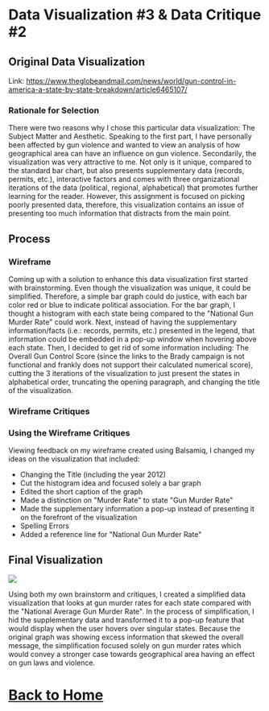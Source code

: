 # Data Visualization #3 & Data Critique #2

## Original Data Visualization
Link: https://www.theglobeandmail.com/news/world/gun-control-in-america-a-state-by-state-breakdown/article6465107/

### Rationale for Selection
There were two reasons why I chose this particular data visualization: The Subject Matter and Aesthetic. Speaking to the first part, I have personally been affected by gun violence and wanted to view an analysis of how geographical area can have an influence on gun violence. Secondarily, the visualization was very attractive to me. Not only is it unique, compared to the standard bar chart, but also presents supplementary data (records, permits, etc.), interactive factors and comes with three organizational iterations of the data (political, regional, alphabetical) that promotes further learning for the reader. However, this assignment is focused on picking poorly presented data, therefore, this visualization contains an issue of presenting too much information that distracts from the main point. 

## Process

### Wireframe

Coming up with a solution to enhance this data visualization first started with brainstorming. Even though the visualization was unique, it could be simplified. Therefore, a simple bar graph could do justice, with each bar color red or blue to indicate political association. For the bar graph, I thought a histogram with each state being compared to the "National Gun Murder Rate" could work. Next, instead of having the supplementary information/facts (i.e.: records, permits, etc.) presented in the legend, that information could be embedded in a pop-up window when hovering above each state. Then, I decided to get rid of some information including: The Overall Gun Control Score (since the links to the Brady campaign is not functional and frankly does not support their calculated numerical score), cutting the 3 iterations of the visualization to just present the states in alphabetical order, truncating the opening paragraph, and changing the title of the visualization. 
### Wireframe Critiques 

### Using the Wireframe Critiques
Viewing feedback on my wireframe created using Balsamiq, I changed my ideas on the visualization that included: 
- Changing the Title (including the year 2012)
- Cut the histogram idea and focused solely a bar graph
- Edited the short caption of the graph 
- Made a distinction on "Murder Rate" to state "Gun Murder Rate"
- Made the supplementary information a pop-up instead of presenting it on the forefront of the visualization 
- Spelling Errors 
- Added a reference line for "National Gun Murder Rate"

## Final Visualization
<div class='tableauPlaceholder' id='viz1573370328017' style='position: relative'><noscript><a href='#'><img alt=' ' src='https:&#47;&#47;public.tableau.com&#47;static&#47;images&#47;We&#47;Week3_15733700612800&#47;Story1&#47;1_rss.png' style='border: none' /></a></noscript><object class='tableauViz'  style='display:none;'><param name='host_url' value='https%3A%2F%2Fpublic.tableau.com%2F' /> <param name='embed_code_version' value='3' /> <param name='site_root' value='' /><param name='name' value='Week3_15733700612800&#47;Story1' /><param name='tabs' value='no' /><param name='toolbar' value='yes' /><param name='static_image' value='https:&#47;&#47;public.tableau.com&#47;static&#47;images&#47;We&#47;Week3_15733700612800&#47;Story1&#47;1.png' /> <param name='animate_transition' value='yes' /><param name='display_static_image' value='yes' /><param name='display_spinner' value='yes' /><param name='display_overlay' value='yes' /><param name='display_count' value='yes' /><param name='useGuest' value='true' /></object></div>                <script type='text/javascript'>                    var divElement = document.getElementById('viz1573370328017');                    var vizElement = divElement.getElementsByTagName('object')[0];                    vizElement.style.width='1016px';vizElement.style.height='991px';                    var scriptElement = document.createElement('script');                    scriptElement.src = 'https://public.tableau.com/javascripts/api/viz_v1.js';                    vizElement.parentNode.insertBefore(scriptElement, vizElement);                </script>

Using both my own brainstorm and critiques, I created a simplified data visualization that looks at gun murder rates for each state compared with the "National Average Gun Murder Rate". In the process of simplification, I hid the supplementary data and transformed it to a pop-up feature that would display when the user hovers over singular states. Because the original graph was showing excess information that skewed the overall message, the simplification focused solely on gun murder rates which would convey a stronger case towards geographical area having an effect on gun laws and violence. 

# [Back to Home](/README.md)
